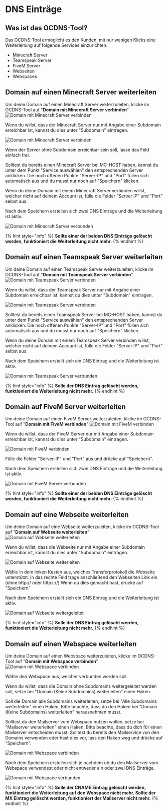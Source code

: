 # DNS Einträge

## Was ist das OCDNS-Tool?

Das OCDNS-Tool ermöglicht es den Kunden, mit nur wenigen Klicks eine Weiterleitung auf folgende Services einzurichten:

* Minecraft Server
* Teamspeak Server
* FiveM Server
* Webseiten
* Webspaces


## Domain auf einen Minecraft Server weiterleiten

Um deine Domain auf einen Minecraft Server weiterzuleiten, klicke im OCDNS-Tool auf "**Domain mit Minecraft Server verbinden**"
![Domain mit Minecraft Server verbinden](../.gitbook/assets/minecraft-server-verbinden.png)

Wenn du willst, dass der Minecraft Server nur mit Angabe einer Subdomain erreichbar ist, kannst du dies unter "Subdomain" eintragen.

![Domain mit Minecraft Server verbinden](../.gitbook/assets/minecraft-server-eingabe.png)

Wenn der Server ohne Subdomain erreichbar sein soll, lasse das Feld einfach frei.


Solltest du bereits einen Minecraft Server bei MC-HOST haben, kannst du unter dem Punkt "Service auswählen" den entsprechenden Server anklicken.
Die noch offenen Punkte "Server-IP" und "Port" füllen sich automatisch aus und du musst nur noch auf "Speichern" klicken.

Wenn du deine Domain mit einem Minecraft Server verbinden willst, welcher nicht auf deinem Account ist, fülle die Felder "Server IP" und "Port" selbst aus.

Nach dem Speichern erstellen sich zwei DNS Einträge und die Weiterleitung ist aktiv.

![Domain mit Minecraft Server verbunden](../.gitbook/assets/minecraft-server-verbunden.png)


{% hint style="info" %}
**Sollte einer der beiden DNS Einträge gelöscht werden, funktioniert die Weiterleitung nicht mehr.**
{% endhint %}


## Domain auf einen Teamspeak Server weiterleiten

Um deine Domain auf einen Teamspeak Server weiterzuleiten, klicke im OCDNS-Tool auf "**Domain mit Teamspeak Server verbinden**"
![Domain mit Teamspeak Server verbinden](../.gitbook/assets/teamspeak-server-verbinden.png)

Wenn du willst, dass der Teamspeak Server nur mit Angabe einer Subdomain erreichbar ist, kannst du dies unter "Subdomain" eintragen.

![Domain mit Teamspeak Server verbinden](../.gitbook/assets/teamspeak-server-eingabe.png)

Solltest du bereits einen Teamspeak Server bei MC-HOST haben, kannst du unter dem Punkt "Service auswählen" den entsprechenden Server anklicken.
Die noch offenen Punkte "Server-IP" und "Port" füllen sich automatisch aus und du musst nur noch auf "Speichern" klicken.

Wenn du deine Domain mit einem Teamspeak Server verbinden willst, welcher nicht auf deinem Account ist, fülle die Felder "Server IP" und "Port" selbst aus.

Nach dem Speichern erstellt sich ein DNS Eintrag und die Weiterleitung ist aktiv.

![Domain mit Teamspeak Server verbunden](../.gitbook/assets/teamspeak-dns-eintrag.png)


{% hint style="info" %}
**Solle der DNS Eintrag gelöscht werden, funktioniert die Weiterleitung nicht mehr.**
{% endhint %}


## Domain auf FiveM Server weiterleiten

Um deine Domain auf einen FiveM Server weiterzuleiten, klicke im OCDNS-Tool auf "**Domain mit FiveM verbinden**"
![Domain mit FiveM verbinden](../.gitbook/assets/fivem-server-verbinden.png)

Wenn du willst, dass der FiveM Server nur mit Angabe einer Subdomain erreichbar ist, kannst du dies unter "Subdomain" eintragen.

![Domain mit FiveM verbinden](../.gitbook/assets/fivem-server-eingabe.png)

Fülle die Felder "Server-IP" und "Port" aus und drücke auf "Speichern".

Nach dem Speichern erstellen sich zwei DNS Einträge und die Weiterleitung ist aktiv.

![Domain mit FiveM Server verbunden](../.gitbook/assets/fivem-server-verbunden.png)

{% hint style="info" %}
**Sollte einer der beiden DNS Einträge gelöscht werden, funktioniert die Weiterleitung nicht mehr.**
{% endhint %}


## Domain auf eine Webseite weiterleiten

Um deine Domain auf eine Webseite weiterzuleiten, klicke im OCDNS-Tool auf "**Domain auf Webseite weiterleiten**"
![Domain auf Webseite weiterleiten](../.gitbook/assets/webseite-weiterleiten.png)

Wenn du willst, dass die Webseite nur mit Angabe einer Subdomain erreichbar ist, kannst du dies unter "Subdomain" eintragen.

![Domain auf Webseite weiterleiten](../.gitbook/assets/webseite-weiterleiten-eingabe.png)

Wähle in dem linken Kasten aus, welches Transferprotokoll die Webseite unterstützt.
In das rechte Feld trage anschließend den Webseiten Link ein (ohne http:// oder https://)
Wenn du dies gemacht hast, drücke auf "Speichern"

Nach dem Speichern erstellt sich ein DNS Eintrag und die Weiterleitung ist aktiv.

![Domain auf Webseite weitergeleitet](../.gitbook/assets/webseite-weitergeleitet.png)


{% hint style="info" %}
**Solle der DNS Eintrag gelöscht werden, funktioniert die Weiterleitung nicht mehr.**
{% endhint %}


## Domain auf einen Webspace weiterleiten

Um deine Domain auf einen Webspace weiterzuleiten, klicke im OCDNS-Tool auf "**Domain mit Webspace verbinden**"
![Domain mit Webspace verbinden](../.gitbook/assets/webspace-verbinden.png)

Wähle den Webspace aus, welcher verbunden werden soll.

Wenn du willst, dass die Domain ohne Subdomains weitergeleitet werden soll, setze bei "Domain (Keine Subdomains) weiterleiten" einen Haken.

Soll die Domain alle Subdomains weiterleiten, setze bei "Alle Subdomains weiterleiten" einen Haken. Bitte beachte, dass du den Haken bei "Domain (Keine Subdomains) weiterleiten" herausnehmen musst.

Solltest du den Mailserver vom Webspace nutzen wollen, setze bei "Mailserver weiterleiten" einen Haken. Bitte beachte, dass du dich für einen Mailserver entscheiden musst. Solltest du bereits den Mailservice von den Domains verwenden oder hast dies vor, lass den Haken weg und drücke auf "Speichern".

![Domain mit Webspace verbinden](../.gitbook/assets/webspace-eingabe.png)

Nach dem Speichern erstellen sich je nachdem ob du den Mailserver vom Webspace verwendest oder nicht entweder ein oder zwei DNS Einträge.

![Domain mit Webspace verbunden](../.gitbook/assets/webspace-weitergeleitet.png)

{% hint style="info" %}
**Solle der CNAME Eintrag gelöscht werden, funktioniert die Weiterleitung auf den Webspace nicht mehr. Sollte der MX Eintrag gelöscht werden, funktioniert der Mailserver nicht mehr.**
{% endhint %}
